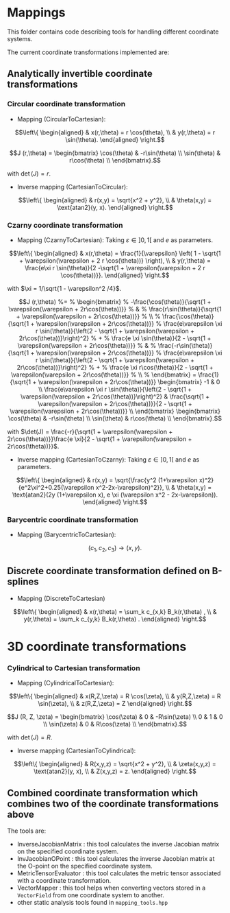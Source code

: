 # Mappings

This folder contains code describing tools for handling different coordinate systems.

The current coordinate transformations implemented are:

## Analytically invertible coordinate transformations

### Circular coordinate transformation

- Mapping (CircularToCartesian):

```math
\left\{
\begin{aligned}
 & x(r,\theta) = r \cos(\theta), \\
 & y(r,\theta) = r \sin(\theta).
\end{aligned}
\right.
```

```math
J (r,\theta) = 
\begin{bmatrix} 
 \cos(\theta) & -r\sin(\theta) \\
 \sin(\theta) &  r\cos(\theta) \\
\end{bmatrix}.
```

with $\det(J) = r$.

- Inverse mapping (CartesianToCircular):

```math
\left\{
\begin{aligned}
 & r(x,y) = \sqrt{x^2 + y^2}, \\
 & \theta(x,y) = \text{atan2}(y, x).
\end{aligned}
\right.
```

### Czarny coordinate transformation

- Mapping (CzarnyToCartesian): Taking $\varepsilon \in ]0,1[$ and $e$ as parameters.

```math
\left\{
\begin{aligned}
 & x(r,\theta) = \frac{1}{\varepsilon} \left( 1 - \sqrt{1 + \varepsilon(\varepsilon + 2 r \cos(\theta))} \right), \\
 & y(r,\theta) = \frac{e\xi r \sin(\theta)}{2 -\sqrt{1 + \varepsilon(\varepsilon + 2 r \cos(\theta))}}.
\end{aligned}
\right.
```

with $\xi = 1/\sqrt{1 - \varepsilon^2 /4}$.

```math
J (r,\theta) 
%= 
% \begin{bmatrix} 
%  -\frac{\cos(\theta)}{\sqrt{1 + \varepsilon(\varepsilon + 2r\cos(\theta))}} 
%  & 
%  \frac{r\sin(\theta)}{\sqrt{1 + \varepsilon(\varepsilon + 2r\cos(\theta))}} 
%  \\
%  \frac{\cos(\theta)}{\sqrt{1 + \varepsilon(\varepsilon + 2r\cos(\theta))}} 
%  \frac{e\varepsilon \xi r \sin(\theta)}{\left(2 - \sqrt{1 + \varepsilon(\varepsilon + 2r\cos(\theta))}\right)^2}
%  + 
%  \frac{e \xi \sin(\theta)}{2 - \sqrt{1 + \varepsilon(\varepsilon + 2r\cos(\theta))}}
%  & 
%  \frac{-r\sin(\theta)}{\sqrt{1 + \varepsilon(\varepsilon + 2r\cos(\theta))}} 
%  \frac{e\varepsilon \xi r \sin(\theta)}{\left(2 - \sqrt{1 + \varepsilon(\varepsilon + 2r\cos(\theta))}\right)^2}
%  + 
%  \frac{e \xi r\cos(\theta)}{2 - \sqrt{1 + \varepsilon(\varepsilon + 2r\cos(\theta))}}
%  \\
% \end{bmatrix}
= 
\frac{1}{\sqrt{1 + \varepsilon(\varepsilon + 2r\cos(\theta))}}
\begin{bmatrix} 
 -1
 & 
 0 
 \\
 \frac{e\varepsilon \xi r \sin(\theta)}{\left(2 - \sqrt{1 + \varepsilon(\varepsilon + 2r\cos(\theta))}\right)^2}
 & 
 \frac{\sqrt{1 + \varepsilon(\varepsilon + 2r\cos(\theta))}}{2 - \sqrt{1 + \varepsilon(\varepsilon + 2r\cos(\theta))}}
 \\
\end{bmatrix}
\begin{bmatrix} 
 \cos(\theta) & -r\sin(\theta) \\
 \sin(\theta) &  r\cos(\theta) \\
\end{bmatrix}.
```

with $\det(J) = \frac{-r}{\sqrt{1 + \varepsilon(\varepsilon + 2r\cos(\theta))}}\frac{e \xi}{2 - \sqrt{1 + \varepsilon(\varepsilon + 2r\cos(\theta))}}$.

- Inverse mapping (CartesianToCzarny): Taking $\varepsilon \in ]0,1[$ and $e$ as parameters.

```math
\left\{
\begin{aligned}
 & r(x,y) = \sqrt{\frac{y^2 (1+\varepsilon x)^2}{e^2\xi^2+0.25(\varepsilon x^2-2x-\varepsilon)^2}}, \\
 & \theta(x,y) = \text{atan2}(2y (1+\varepsilon x), e \xi (\varepsilon x^2 - 2x-\varepsilon)).
\end{aligned}
\right.
```

### Barycentric coordinate transformation

- Mapping (BarycentricToCartesian):

```math
 (c_1, c_2, c_3) \rightarrow (x, y).
```

## Discrete coordinate transformation defined on B-splines

- Mapping (DiscreteToCartesian)

```math
\left\{
\begin{aligned}
 & x(r,\theta) = \sum_k c_{x,k} B_k(r,\theta) , \\
 & y(r,\theta) = \sum_k c_{y,k} B_k(r,\theta) .
\end{aligned}
\right.
```

# 3D coordinate transformations

### Cylindrical to Cartesian transformation

- Mapping (CylindricalToCartesian):

```math
\left\{
\begin{aligned}
 & x(R,Z,\zeta) = R \cos(\zeta), \\
 & y(R,Z,\zeta) = R \sin(\zeta), \\
 & z(R,Z,\zeta) = Z
\end{aligned}
\right.
```

```math
J (R, Z, \zeta) = 
\begin{bmatrix} 
 \cos(\zeta) & 0 & -R\sin(\zeta) \\
  0          & 1 &       0 \\
 \sin(\zeta) & 0 &  R\cos(\zeta) \\
\end{bmatrix}.
```

with $\det(J) = R$.

- Inverse mapping (CartesianToCylindrical):

```math
\left\{
\begin{aligned}
 & R(x,y,z) = \sqrt{x^2 + y^2}, \\
 & \zeta(x,y,z) = \text{atan2}(y, x), \\
 & Z(x,y,z) = z.
\end{aligned}
\right.
```

## Combined coordinate transformation which combines two of the coordinate transformations above

The tools are:

- InverseJacobianMatrix : this tool calculates the inverse Jacobian matrix on the specified coordinate system.
- InvJacobianOPoint : this tool calculates the inverse Jacobian matrix at the O-point on the specified coordinate system.
- MetricTensorEvaluator : this tool calculates the metric tensor associated with a coordinate transformation.
- VectorMapper : this tool helps when converting vectors stored in a `VectorField` from one coordinate system to another.
- other static analysis tools found in `mapping_tools.hpp`
